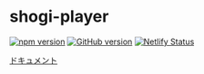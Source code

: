# shogi-player

[![npm version](https://badge.fury.io/js/shogi-player.svg)](https://badge.fury.io/js/shogi-player)
[![GitHub version](https://badge.fury.io/gh/akicho8%2Fshogi-player.svg)](https://badge.fury.io/gh/akicho8%2Fshogi-player)
[![Netlify Status](https://api.netlify.com/api/v1/badges/bbe2f7b5-e766-4358-bea7-072be72827e0/deploy-status)](https://app.netlify.com/sites/shogi-player/deploys)

[ドキュメント](https://shogi-player.netlify.app/)
